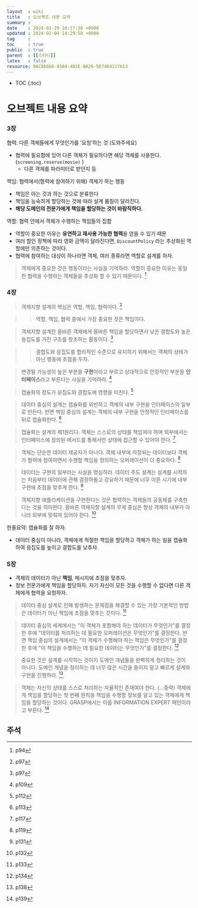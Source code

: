 ```yaml
---
layout  : wiki
title   : 오브젝트 내용 요약
summary : 
date    : 2024-01-29 10:17:26 +0900
updated : 2024-02-04 14:29:50 +0900
tag     : 
toc     : true
public  : true
parent  : [[스터디]]
latex   : false
resource: 9AC86666-8584-4D2E-BA26-5E7464117A13
---
```

* TOC
{:toc}

# 오브젝트 내용 요약

### 3장

협력: 다른 객체들에게 무엇인가를 ‘요청’하는 것 (도와주세요)

- 협력에 필요함에 있어 다른 객체가 필요하다면 해당 객체를 사용한다. (`screening.reserve(movie)` )
    - 다른 객체를 파라미터로 받던지 등

책임: 협력에서(협력에 참여하기 위해) 객체가 하는 행동

- 책임은 아는 것과 하는 것으로 분류한다
- 책임을 능숙하게 할당하는 것에 따라 설계 품질이 달라진다.
- **해당 도메인의 전문가에게 책임을 할당하는 것이 바람직하다.**

역할: 협력 안에서 객체가 수행하는 책임들의 집합

- 역할이 중요한 이유는 **유연하고 재사용 가능한 협력**을 얻을 수 있기 때문
- 여러 할인 정책에 따라 영화 금액이 달라진다면, `DiscountPolicy` 라는 추상화된 역할에만 의존하는 것이다.
- 협력에 참여하는 대상이 하나라면 객체, 여러 종류라면 역할로 설계를 하자.

> 객체에게 중요한 것은 행동이라는 사실을 기억하라. 역할이 중요한 이유는 동일한 협력을 수행하는 객체들을 추상화 할 수 있기 때문이다. [^1]

### 4장

> 객체지향 설계의 핵심은 역할, 책임, 협력이다. [^2]

>> 역할, 책임, 협력 중에서 가장 중요한 것은 책임이다.

> 객체지향 설계란 올바른 객체에게 올바른 책임을 할당하면서 낮은 결합도와 높은 응집도를 가진 구조를 창조하는 활동이다. [^3]

>> 결합도와 응집도를 합리적인 수준으로 유지하기 위해서는 객체의 상태가 아닌 행동에 초점을 두자.

> 변경될 가능성이 높은 부분을 **구현**이라고 부르고 상대적으로 안정적인 부분을 **인터페이스**라고 부른다는 사실을 기억하라. [^4]

> 캡슐화의 정도가 응집도와 결합도에 영향을 미친다. [^5]

> 데이터 중심의 설계는 캡슐화를 위반하고 객체의 내부 구현을 인터페이스의 일부로 만든다. 반면 책임 중심의 설계는 객체의 내부 구현을 안정적인 인터페이스를 뒤로 캡슐화한다. [^6]

> 캡슐화는 설계의 제1원리다. 객체는 스스로의 상태를 책임져야 하며 외부에서는 인터페이스에 정의된 메서드를 통해서만 상태에 접근할 수 있어야 한다. [^7]

> 객체는 단순한 데이터 제공자가 아니다. 객체 내부에 저장되는 데이터보다 객체가 협력에 참여하면서 수행할 책임을 정의하는 오퍼레이션이 더 중요하다. [^8]

> 데이터는 구현의 일부라는 사실을 명심하라. 데이터 주도 설계는 설계를 시작하는 처음부터 데이터에 관해 결정하돌고 강요하기 때문에 너무 이른 시기에 내부 구현에 초점을 맞추게 한다. [^9]

> 객체지향 애플리케이션을 구현한다는 것은 협력하는 객체들의 공동체를 구축한다는 것을 의미한다. 올바른 객체지향 설계의 무게 중심은 항상 객체의 내부가 아니라 외부에 맞춰져 있어야 한다. [^10]

한줄요약: 캡슐화를 잘 하자.
- 데이터 중심이 아니라, 객체에게 적절한 책임을 할당하고 객체가 하는 일을 캡슐화하여 응집도를 높이고 결합도를 낮추자.

### 5장

- 객체의 데이터가 아닌 **책임**, 메시지에 초점을 맞추자.
- 정보 전문가에게 책임을 할당하자. 자기 자신이 모든 것을 수행할 수 없다면 다른 객체에게 협력을 요청하자.

> 데이터 중심 설계로 인해 발생하는 문제점을 해결할 수 있는 가장 기본적인 방법은 데이터가 아닌 책임에 초점을 맞추는 것이다. [^11]

> 데이터 중심의 세계에서는 "이 객체가 포함해야 하는 데이터가 무엇인가"를 결정한 후에 "데이터를 처리하는 데 필요한 오퍼레이션은 무엇인가"를 결정한다. 반면 책임 중심의 설계에서는 "이 객체가 수행해야 하는 책임은 무엇인가"를 결정한 후에 "이 책임을 수행하는 데 필요한 데이터는 무엇인가"를 결정한다. [^12]

> 중요한 것은 설계를 시작하는 것이지 도메인 개념들을 완벽하게 정리하는 것이 아니다. 도메인 개념을 정리하는 데 너무 많은 시간을 들이지 말고 빠르게 설계와 구현을 진행하라. [^13]

> 객체는 자신의 상태를 스스로 처리하는 자율적인 존재여야 한다. (...중략) 객체에게 책임을 할당하는 첫 번째 원칙을 책임을 수행할 정보를 알고 있는 객체에게 책임을 할당하는 것이다. GRASP에서는 이를 INFORMATION EXPERT 패턴이라고 부른다. [^14]

## 주석

[^1]: p94
[^2]: p97
[^3]: p97
[^4]: p109
[^5]: p112
[^6]: p113
[^7]: p117
[^8]: p119
[^9]: p131
[^10]: p132
[^11]: p133
[^12]: p134
[^13]: p138
[^14]: p139

